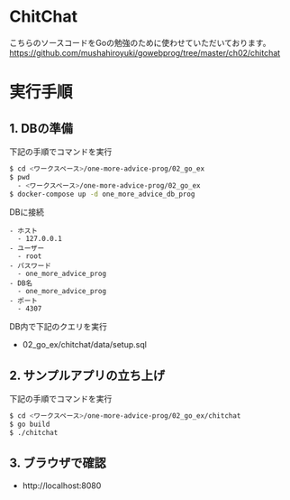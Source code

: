 # ChitChat
こちらのソースコードをGoの勉強のために使わせていただいております。
https://github.com/mushahiroyuki/gowebprog/tree/master/ch02/chitchat

# 実行手順
## 1. DBの準備
下記の手順でコマンドを実行
```sh
$ cd <ワークスペース>/one-more-advice-prog/02_go_ex
$ pwd
  - <ワークスペース>/one-more-advice-prog/02_go_ex
$ docker-compose up -d one_more_advice_db_prog
```

DBに接続
```
- ホスト
  - 127.0.0.1
- ユーザー
  - root
- パスワード
  - one_more_advice_prog
- DB名
  - one_more_advice_prog
- ポート
  - 4307
```

DB内で下記のクエリを実行
  - 02_go_ex/chitchat/data/setup.sql

## 2. サンプルアプリの立ち上げ
下記の手順でコマンドを実行
```sh
$ cd <ワークスペース>/one-more-advice-prog/02_go_ex/chitchat
$ go build
$ ./chitchat
```

## 3. ブラウザで確認
  - http://localhost:8080
